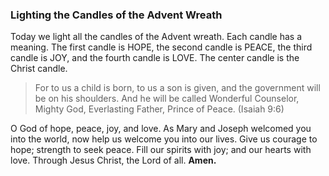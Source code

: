 ### Lighting the Candles of the Advent Wreath

Today we light all the candles of the Advent wreath. Each candle has a meaning. The first candle is HOPE, the second candle is PEACE, the third candle is JOY, and the fourth candle is LOVE. The center candle is the Christ candle.

> For to us a child is born, to us a son is given, and the government will be on his shoulders. And he will be called Wonderful Counselor, Mighty God, Everlasting Father, Prince of Peace. (Isaiah 9:6)

O God of hope, peace, joy, and love. As Mary and Joseph welcomed you into the world, now help us welcome you into our lives. Give us courage to hope; strength to seek peace. Fill our spirits with joy; and our hearts with love. Through Jesus Christ, the Lord of all. **Amen.**
